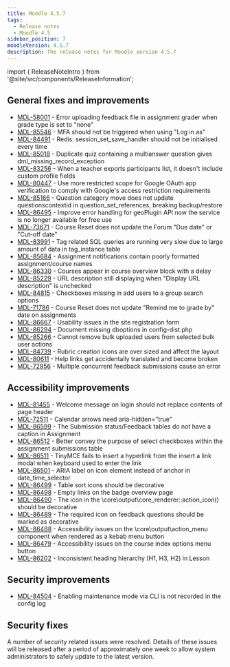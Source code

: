 ```yaml
---
title: Moodle 4.5.7
tags:
  - Release notes
  - Moodle 4.5
sidebar_position: 7
moodleVersion: 4.5.7
description: The release notes for Moodle version 4.5.7
---
```


import { ReleaseNoteIntro } from '@site/src/components/ReleaseInformation';

<ReleaseNoteIntro releaseName={frontMatter.moodleVersion} />

## General fixes and improvements
<!-- cspell:disable -->
- [MDL-58001](https://tracker.moodle.org/browse/MDL-58001) - Error uploading feedback file in assignment grader when grade type is set to "none"
- [MDL-85546](https://tracker.moodle.org/browse/MDL-85546) - MFA should not be triggered when using "Log in as"
- [MDL-84491](https://tracker.moodle.org/browse/MDL-84491) - Redis: session_set_save_handler should not be initialised every time
- [MDL-85018](https://tracker.moodle.org/browse/MDL-85018) - Duplicate quiz containing a multianswer question gives dml_missing_record_exception
- [MDL-83256](https://tracker.moodle.org/browse/MDL-83256) - When a teacher exports participants list, it doesn't include custom profile fields
- [MDL-80447](https://tracker.moodle.org/browse/MDL-80447) - Use more restricted scope for Google OAuth app verification to comply with Google's access restriction requirements
- [MDL-85166](https://tracker.moodle.org/browse/MDL-85166) - Question category move does not update questionscontextid in question_set_references, breaking backup/restore
- [MDL-86495](https://tracker.moodle.org/browse/MDL-86495) - Improve error handling for geoPlugin API now the service is no longer available for free use
- [MDL-73671](https://tracker.moodle.org/browse/MDL-73671) - Course Reset does not update the Forum "Due date" or "Cut-off date"
- [MDL-83991](https://tracker.moodle.org/browse/MDL-83991) - Tag related SQL queries are running very slow due to large amount of data in tag_instance table
- [MDL-85684](https://tracker.moodle.org/browse/MDL-85684) - Assignment notifications contain poorly formatted assignment/course names
- [MDL-86330](https://tracker.moodle.org/browse/MDL-86330) - Courses appear in course overview block with a delay
- [MDL-85229](https://tracker.moodle.org/browse/MDL-85229) - URL description still displaying when "Display URL description" is unchecked
- [MDL-84815](https://tracker.moodle.org/browse/MDL-84815) - Checkboxes missing in add users to a group search options
- [MDL-71786](https://tracker.moodle.org/browse/MDL-71786) - Course Reset does not update "Remind me to grade by" date on assignments
- [MDL-86667](https://tracker.moodle.org/browse/MDL-86667) - Usability issues in the site registration form
- [MDL-86294](https://tracker.moodle.org/browse/MDL-86294) - Document missing dboptions in config-dist.php
- [MDL-85266](https://tracker.moodle.org/browse/MDL-85266) - Cannot remove bulk uploaded users from selected bulk user actions
- [MDL-84739](https://tracker.moodle.org/browse/MDL-84739) - Rubric creation icons are over sized and affect the layout
- [MDL-80611](https://tracker.moodle.org/browse/MDL-80611) - Help links get accidentally translated and become broken
- [MDL-72956](https://tracker.moodle.org/browse/MDL-72956) - Multiple concurrent feedback submissions cause an error
<!-- cspell:enable -->

## Accessibility improvements
<!-- cspell:disable -->
- [MDL-81455](https://tracker.moodle.org/browse/MDL-81455) - Welcome message on login should not replace contents of page header
- [MDL-72511](https://tracker.moodle.org/browse/MDL-72511) - Calendar arrows need aria-hidden="true"
- [MDL-86599](https://tracker.moodle.org/browse/MDL-86599) - The Submission status/Feedback tables do not have a caption in Assignment
- [MDL-86512](https://tracker.moodle.org/browse/MDL-86512) - Better convey the purpose of select checkboxes within the assignment submissions table
- [MDL-86511](https://tracker.moodle.org/browse/MDL-86511) - TinyMCE fails to insert a hyperlink from the insert a link modal when keyboard used to enter the link
- [MDL-86501](https://tracker.moodle.org/browse/MDL-86501) - ARIA label on icon element instead of anchor in date_time_selector
- [MDL-86499](https://tracker.moodle.org/browse/MDL-86499) - Table sort icons should be decorative
- [MDL-86498](https://tracker.moodle.org/browse/MDL-86498) - Empty links on the badge overview page
- [MDL-86490](https://tracker.moodle.org/browse/MDL-86490) - The icon in the \core\output\core_renderer::action_icon() should be decorative
- [MDL-86489](https://tracker.moodle.org/browse/MDL-86489) - The required icon on feedback questions should be marked as decorative
- [MDL-86488](https://tracker.moodle.org/browse/MDL-86488) - Accessibility issues on the \core\output\action_menu component when rendered as a kebab menu button
- [MDL-86479](https://tracker.moodle.org/browse/MDL-86479) - Accessibility issues on the course index options menu button
- [MDL-86202](https://tracker.moodle.org/browse/MDL-86202) - Inconsistent heading hierarchy (H1, H3, H2) in Lesson
<!-- cspell:enable -->

## Security improvements
<!-- cspell:disable -->
- [MDL-84504](https://tracker.moodle.org/browse/MDL-84504) - Enabling maintenance mode via CLI is not recorded in the config log
<!-- cspell:enable -->

## Security fixes

A number of security related issues were resolved. Details of these issues will be released after a period of approximately one week to allow system administrators to safely update to the latest version.
